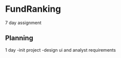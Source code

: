 # FundRanking
7 day assignment

## Planning
1 day 
-init project
-design ui and analyst requirements
